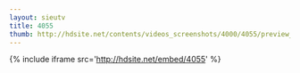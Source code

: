 ```yaml
---
layout: sieutv
title: 4055
thumb: http://hdsite.net/contents/videos_screenshots/4000/4055/preview_360p.mp4.jpg
---
```

{% include iframe src='http://hdsite.net/embed/4055' %}
 
